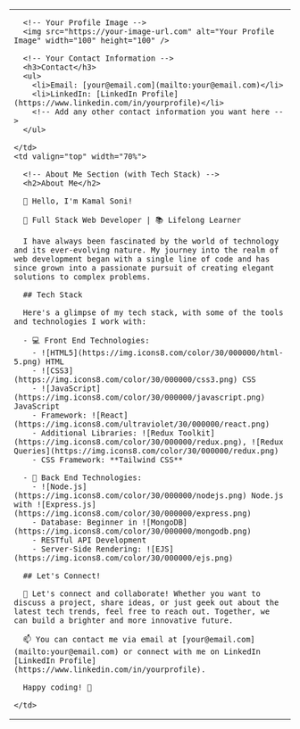 <table>
  <tr>
    <!-- Sidebar -->
    <td valign="top" width="30%">

      <!-- Your Profile Image -->
      <img src="https://your-image-url.com" alt="Your Profile Image" width="100" height="100" />

      <!-- Your Contact Information -->
      <h3>Contact</h3>
      <ul>
        <li>Email: [your@email.com](mailto:your@email.com)</li>
        <li>LinkedIn: [LinkedIn Profile](https://www.linkedin.com/in/yourprofile)</li>
        <!-- Add any other contact information you want here -->
      </ul>

    </td>
    <td valign="top" width="70%">

      <!-- About Me Section (with Tech Stack) -->
      <h2>About Me</h2>

      👋 Hello, I'm Kamal Soni!

      🚀 Full Stack Web Developer | 📚 Lifelong Learner

      I have always been fascinated by the world of technology and its ever-evolving nature. My journey into the realm of web development began with a single line of code and has since grown into a passionate pursuit of creating elegant solutions to complex problems.

      ## Tech Stack

      Here's a glimpse of my tech stack, with some of the tools and technologies I work with:

      - 💻 Front End Technologies:
        - ![HTML5](https://img.icons8.com/color/30/000000/html-5.png) HTML
        - ![CSS3](https://img.icons8.com/color/30/000000/css3.png) CSS
        - ![JavaScript](https://img.icons8.com/color/30/000000/javascript.png) JavaScript
        - Framework: ![React](https://img.icons8.com/ultraviolet/30/000000/react.png)
        - Additional Libraries: ![Redux Toolkit](https://img.icons8.com/color/30/000000/redux.png), ![Redux Queries](https://img.icons8.com/color/30/000000/redux.png)
        - CSS Framework: **Tailwind CSS**

      - 🚀 Back End Technologies:
        - ![Node.js](https://img.icons8.com/color/30/000000/nodejs.png) Node.js with ![Express.js](https://img.icons8.com/color/30/000000/express.png)
        - Database: Beginner in ![MongoDB](https://img.icons8.com/color/30/000000/mongodb.png)
        - RESTful API Development
        - Server-Side Rendering: ![EJS](https://img.icons8.com/color/30/000000/ejs.png)

      ## Let's Connect!

      🤝 Let's connect and collaborate! Whether you want to discuss a project, share ideas, or just geek out about the latest tech trends, feel free to reach out. Together, we can build a brighter and more innovative future.

      📫 You can contact me via email at [your@email.com](mailto:your@email.com) or connect with me on LinkedIn [LinkedIn Profile](https://www.linkedin.com/in/yourprofile).

      Happy coding! 🚀

    </td>
  </tr>
</table>
